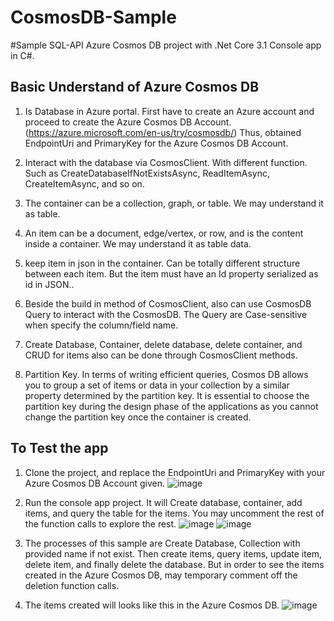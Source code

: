 # CosmosDB-Sample
#Sample SQL-API Azure Cosmos DB project with .Net Core 3.1 Console app in C#.

## Basic Understand of Azure Cosmos DB
1. Is Database in Azure portal. First have to create an Azure account and proceed to create the Azure Cosmos DB Account. (https://azure.microsoft.com/en-us/try/cosmosdb/) Thus, obtained EndpointUri and PrimaryKey for the Azure Cosmos DB Account.

2. Interact with the database via CosmosClient. With different function. Such as CreateDatabaseIfNotExistsAsync, ReadItemAsync, CreateItemAsync, and so on.

3. The container can be a collection, graph, or table. We may understand it as table.

4. An item can be a document, edge/vertex, or row, and is the content inside a container. We may understand it as table data.

5. keep item in json in the container. Can be totally different structure between each item. But the item must have an Id property serialized as id in JSON..

6. Beside the build in method of CosmosClient, also can use CosmosDB Query to interact with the CosmosDB. The Query are Case-sensitive when specify the column/field name. 

7. Create Database, Container, delete database, delete container, and CRUD for items also can be done through CosmosClient methods.

8. Partition Key. In terms of writing efficient queries, Cosmos DB allows you to group a set of items or data in your collection by a similar property determined by the partition key. It is essential to choose the partition key during the design phase of the applications as you cannot change the partition key once the container is created.

## To Test the app
1. Clone the project, and replace the EndpointUri and PrimaryKey with your Azure Cosmos DB Account given. ![image](https://drive.google.com/uc?export=view&id=1kWHI_oqsohQtOoSJvpycwNgPJmu9OrwP)
2. Run the console app project. It will Create database, container, add items, and query the table for the items. You may uncomment the rest of the function calls to explore the rest. ![image](https://drive.google.com/uc?export=view&id=1QS8Yi2FO8TdI_MlNGlP4Ywc6yLQ_LDxZ) ![image](https://drive.google.com/uc?export=view&id=1gTB4460ncCSGX9GvFalG_CA6SSMMo4vP)



3. The processes of this sample are Create Database, Collection with provided name if not exist. Then create items, query items, update item, delete item, and finally delete the database. But in order to see the items created in the Azure Cosmos DB, may temporary comment off the deletion function calls.

4. The items created will looks like this in the Azure Cosmos DB. ![image](https://drive.google.com/uc?export=view&id=1ZLw5L6HzGk6h5hRc2u2R1NAnYLva6Pkd)

 
